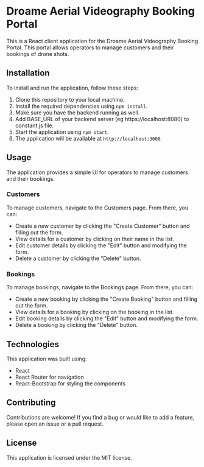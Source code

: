 # Droame Aerial Videography Booking Portal

This is a React client application for the Droame Aerial Videography Booking Portal. This portal allows operators to manage customers and their bookings of drone shots.

## Installation

To install and run the application, follow these steps:

1. Clone this repository to your local machine.
2. Install the required dependencies using `npm install`.
3. Make sure you have the backend running as well.
4. Add BASE_URL of your backend server (eg https://localhost:8080) to constant.js file.
5. Start the application using `npm start`.
6. The application will be available at `http://localhost:3000`.

## Usage

The application provides a simple UI for operators to manage customers and their bookings.

### Customers

To manage customers, navigate to the Customers page. From there, you can:

- Create a new customer by clicking the "Create Customer" button and filling out the form.
- View details for a customer by clicking on their name in the list.
- Edit customer details by clicking the "Edit" button and modifying the form.
- Delete a customer by clicking the "Delete" button.

### Bookings

To manage bookings, navigate to the Bookings page. From there, you can:

- Create a new booking by clicking the "Create Booking" button and filling out the form.
- View details for a booking by clicking on the booking in the list.
- Edit booking details by clicking the "Edit" button and modifying the form.
- Delete a booking by clicking the "Delete" button.

## Technologies

This application was built using:

- React
- React Router for navigation
- React-Bootstrap for styling the components

## Contributing

Contributions are welcome! If you find a bug or would like to add a feature, please open an issue or a pull request.

## License

This application is licensed under the MIT license.
